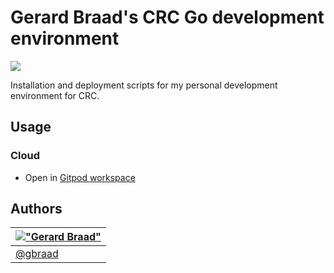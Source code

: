 Gerard Braad's CRC Go development environment
=============================================

[![](https://avatars.githubusercontent.com/u/46589369?s=120)](https://github.com/gbraad-redhat/crc-gotoolset/)

Installation and deployment scripts for my personal development environment for CRC.


Usage
-----

### Cloud

  * Open in [Gitpod workspace](https://gitpod.io/#https://github.com/gbraad-redhat/crc-gotoolset)


Authors
-------

| [!["Gerard Braad"](http://gravatar.com/avatar/e466994eea3c2a1672564e45aca844d0.png?s=60)](http://gbraad.nl "Gerard Braad <me@gbraad.nl>") |
|---|
| [@gbraad](https://gbraad.nl/social)  

